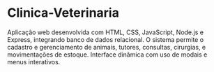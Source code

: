 # Clinica-Veterinaria
Aplicação web desenvolvida com HTML, CSS, JavaScript, Node.js e Express, integrando banco de dados relacional. O sistema permite o cadastro e gerenciamento de animais, tutores, consultas, cirurgias, e movimentações de estoque. Interface dinâmica com uso de modais e menus interativos.
